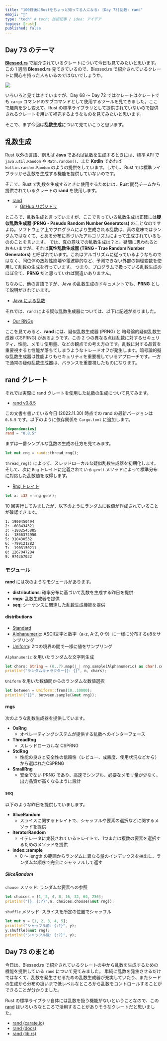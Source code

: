 ```yaml
---
title: "100日後にRustをちょっと知ってる人になる: [Day 73]乱数: rand"
emoji: "🦀"
type: "tech" # tech: 技術記事 / idea: アイデア
topics: [rust]
published: false
---
```

## Day 73 のテーマ

**[Blessed.rs](https://blessed.rs/crates)** で紹介されているクレートについて今日も見てみたいと思います。この 1 週間 **Blessed.rs** 見てきているので、Blessed.rs で紹介されているクレートに関心を持った人もいるのではないでしょうか。

![](https://storage.googleapis.com/zenn-user-upload/76cc64f215c6-20221129.png)

いろいろと見てはきていますが、Day 68 〜 Day 72 ではクレートはクレートでも `cargo` コマンドのサブコマンドとして使用するツールを見てきました。ここで趣向を少し変えて、Rust の標準ライブラリとして提供されていないので提供されるクレートを用いて補完するようなものを見てみたいと思います。

そこで、まず今回は**乱数生成**について見ていこうと思います。

## 乱数生成

Rust 以外の言語、例えば **Java** であれば乱数を生成するときには、標準 API で `java.util.Random` や `Math.random()`、また **Kotlin** であれば `kotlin.random.Random` のようの提供をしています。しかし、Rust では標準ライブラリから乱数を生成する機能を提供していないのです。

そこで、Rust で乱数を生成するときに使用するためには、Rust 開発チームから提供されているクレートの **rand** を使用します。

- [rand](https://docs.rs/rand/latest/rand/)
  - [GitHub リポジトリ](https://docs.rs/rand/latest/rand/)

ところで、乱数生成と言っていますが、ここで言っている乱数生成は正確には**疑似乱数生成器 (PRNG - Pseudo Random Number Generators)** のことなのですよね。ソフトウェア上でプログラムにより生成される乱数は、真の意味ではランダムではなくて、とある分布に基づいたアルゴリズムによって生成されているもののことを言います。
では、真の意味での乱数生成は？と、疑問に思われるとおもいますが、それは**真性乱数生成器 (TRNG - True Random Number Generators)** と呼ばれています。これはアルゴリズムに従っているようなものではなく、同位体の放射性崩壊や電波静的など、予測できない外部の物理変数を使用して乱数の生成を行っています。
つまり、プログラムで扱っている乱数生成のほぼ全て、**PRNG** だと思っていれば間違いありません。

ちなみに、他の言語ですが、Java の乱数生成のドキュメントでも、**PRNG** として説明がされています。

- [Java による乱数](https://docs.oracle.com/en/java/javase/17/core/pseudorandom-number-generators.html)

それでは、`rand` による疑似乱数生成器については、以下に記述がありました。

- [Our RNGs](https://rust-random.github.io/book/guide-seeding.html)

ここを見てみると、**rand** には、疑似乱数生成器 (PRNG) と 暗号論的疑似乱数生成器 (CSPRNG) があるようです。この 2 つの異なる点は乱数に対するセキュリティ、性能、メモリ使用量、などの観点での考え方のです。乱数に対する品質を重要視すると性能が落ちてしまうようなトレードオフが発生します。暗号論的擬似乱数生成器は性能よりもセキュリティを重要視しているアプローチです。一方で通常の疑似乱数生成器は、バランスを重要視したものになります。

## rand クレート

それでは実際に rand クレートを使用した乱数の生成について見てみます。

- [rand v0.8.5](https://crates.io/crates/rand/0.8.5)

この文書を書いている今日 (2022.11.30) 時点での rand の最新バージョンは `0.8.5` です。以下のように依存関係を `Cargo.toml` に追加します。

```toml
[dependencies]
rand = "0.8.5"
```

まずは一番シンプルな乱数の生成の仕方を見てみます。

```rust
let mut rng = rand::thread_rng();
```

`thread_rng()` によって、スレッドローカルな疑似乱数生成器を初期化します。そして、次に `Rng` トレイトに定義されている `gen()` メソッドによって標準分布に対応した乱数値を取得します。

- [Rng トレイト](https://docs.rs/rand/0.8.5/rand/trait.Rng.html)

```rust
let x: i32 = rng.gen();
```

10 回実行してみましたが、以下のようにランダムに数値が作成されていることが確認できます。

```shell
1: 1900450494
2: -608434321
3: -1802545885
4: -1866374950
5: 310430532
6: -799121282
7: -1903150211
8: 1267047284
9: 974367032
```

### モジュール

**rand** には次のようなモジュールがあります。

- **distributions**: 確率分布に基づいて乱数を生成する昨日を提供
- **rngs**: 乱数生成器を提供
- **seq**: シーケンスに関連した乱数生成機能を提供

#### distributions

- [Standard](https://docs.rs/rand/0.8.5/rand/distributions/struct.Standard.html)
- [Alphanumeric](https://docs.rs/rand/0.8.5/rand/distributions/struct.Alphanumeric.html): ASCII文字と数字（a-z, A-Z, 0-9）に一様に分布するu8をサンプリング
- [Uniform](https://docs.rs/rand/0.8.5/rand/distributions/struct.Uniform.html): 2つの境界の間で一様に値をサンプリング

`Alphanumeric` を用いたランダムな文字列生成

```rust
let chars: String = (0..7).map(|_| rng.sample(Alphanumeric) as char).collect();
println!("ランダムキャラクター{}: {}", n, chars);
```

`Uniform` を用いた数値間からのランダムな数値選択

```rust
let between = Uniform::from(10..10000);
println!("{}", between.sample(&mut rng));
```


#### rngs

次のような乱数生成器を提供しています。

- **OsRng**
  - オペレーティングシステムが提供する乱数へのインターフェース
- **ThreadRng**
  - スレッドローカルな CSPRNG
- **StdRng**
  - 性能の良さと安全性の信頼性（レビュー、成熟度、使用状況などから）から選ばれたCSPRNG
- **SmallRng**
  - 安全でない PRNG であり、高速でシンプル、必要なメモリ量が少なく、出力品質が高くなるように設計

#### seq

以下のような昨日を提供していまします。

- **SliceRandom**
  - スライスに関するトレイトで、シャッフルや要素の選択などに関するメソッドを提供
- **IteratorRandom**
  - イテレータに実装されているトレイトで、1つまたは複数の要素を選択するためのメソッドを提供
- **index::sample**
  - 0 〜 length の範囲からランダムに異なる量のインデックスを抽出し、ランダムな順序で完全にシャッフルして返す

##### SliceRandom

`choose` メソッド: ランダムな要素への参照

```rust
let choices = [1, 2, 4, 8, 16, 32, 64, 256];
println!("{}, {:?}",n, choices.choose(&mut rng));
```

`shuffle` メソッド: スライスを所定の位置でシャッフル

```rust
let mut y = [1, 2, 3, 4, 5];
println!("シャッフル前: {:?}", y);
y.shuffle(&mut rng);
println!("シャッフル後: {:?}", y);
```

## Day 73 のまとめ

今日は、Blessed.rs で紹介されているクレートの中から乱数を生成するための機能を提供している `rand` について見てみました。
単純に乱数を発生させるだけではなくて、乱数を発生させるための乱数生成器が充実していたり、またシードの生成から分布の扱いまで低レベルなところから乱数をコントロールすることができることが分かりました。

Rust の標準ライブラリ自体には乱数を扱う機能がないということなので、この [rand](https://crates.io/crates/rand/0.8.5) はいろいろなところで活用することがありそうなクレートだと思いました。

- [rand (carate.io)](https://crates.io/crates/rand)
- [rand (docs)](https://docs.rs/rand/0.8.5/rand/#)
- [rand (lib.rs)](https://lib.rs/crates/rand)